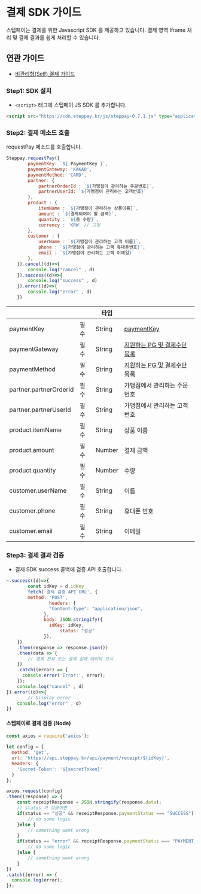 # 결제 SDK 가이드

스텝페이는 결제를 위한 Javascript SDK 를 제공하고 있습니다. 결제 영역 Iframe 처리 및 결제 결과를 쉽게 처리할 수 있습니다.

## 연관 가이드

- [비관리형(Self) 결제 가이드](./07-2_Self_결제.md)

### Step1: SDK 설치

- `<script>` 태그에 스텝페이 JS SDK 를 추가합니다.

```html
<script src="https://cdn.steppay.kr/js/steppay-0.7.1.js" type="application/javascript"></script>
```

### Step2: 결제 메소드 호출

requestPay 메소드를 호출합니다.

```jsx
Steppay.requestPay({
        paymentKey: `${ PaymentKey }`,
		paymentGateway: 'KAKAO',
        paymentMethod: 'CARD',
        partner: {
            partnerOrderId : `${가맹점이 관리하는 주문번호}`,
            partnerUserId: `${가맹점이 관리하는 고객번호}`
        },
        product : {
            itemName : `${가맹점이 관리하는 상품이름}`,
            amount : `${결제되어야 할 금액}`,
            quantity : `${총 수량}`,
            currency : 'KRW' // 고정
        },
        customer : {
            userName : `${가맹점이 관리하는 고객 이름}`,
            phone : `${가맹점이 관리하는 고객 휴대폰번호}`,
            email : `${가맹점이 관리하는 고객 이메일}`
        },
    }).cancel((d)=>{
        console.log("cancel" , d)
    }).success((d)=>{
        console.log("success" , d)
    }).error((d)=>{
        console.log("error" , d)
    })
```

|                        |      | 타입     |                                                   |
|------------------------|------|--------|---------------------------------------------------|
| paymentKey             | 필수   | String | [paymentKey](./01_인증.md)                          |
| paymentGateway         | 필수   | String | [지원하는 PG 및 결제수단 목록](./07-0_결제.md#지원하는-pg-및-결제수단)  |
| paymentMethod          | 필수   | String | [지원하는 PG 및 결제수단 목록](./07-0_결제.md#지원하는-pg-및-결제수단)  |
| partner.partnerOrderId | 필수   | String | 가맹점에서 관리하는 주문번호                                   |
| partner.partnerUserId  | 필수   | String | 가맹점에서 관리하는 고객번호                                   |
| product.itemName       | 필수   | String | 상품 이름                                             |
| product.amount         | 필수   | Number | 결제 금액                                             |
| product.quantity       | 필수   | Number | 수량                                                |
| customer.userName      | 필수   | String | 이름                                                |
| customer.phone         | 필수   | String | 휴대폰 번호                                            |
| customer.email         | 필수   | String | 이메일                                               |

### Step3: 결제 결과 검증

- 결제 SDK success 콜백에 검증 API 호출합니다.

```jsx
~.success((d)=>{
		const idKey = d.idKey
		fetch('결제 검증 API URL', {
        method: 'POST',
				headers: {
			    "Content-Type": "application/json",
			  },
			  body: JSON.stringify({
			    idKey: idKey,
					status: "성공"
			  }),
    })
    .then(response => response.json())
    .then(data => {
        // 결제 완료 또는 결제 실패 데이터 표시
    })
    .catch((error) => {
      console.error('Error:', error);
    });
    console.log("cancel" , d)
}).error((d)=>{
		// Display error
    console.log("error" , d)
})
```

#### 스텝페이로 결제 검증 (Node)

```jsx
const axios = require('axios');

let config = {
  method: 'get',
  url: 'https://api.steppay.kr/api/payment/receipt/${idKey}',
  headers: { 
    'Secret-Token': '${secretToken}'
  }
};

axios.request(config)
.then((response) => {
	const receiptResponse = JSON.stringify(response.data);
	// status 가 성공이면
	if(status == "성공" && receiptResponse.paymentStatus === "SUCCESS") {
		// do some logic
	}else {
		// something went wrong
	}
	if(status == "error" && receiptResponse.paymentStatus === "PAYMENT_FAILURE") {
		// do some logic
	}else {
		// something went wrong
	}
})
.catch((error) => {
  console.log(error);
});
```